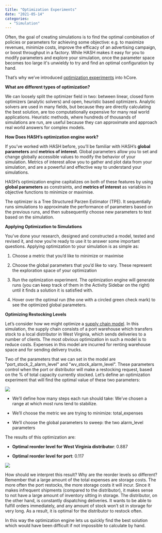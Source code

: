 ```yaml
---
title: "Optimization Experiments"
date: "2021-05-14"
categories: 
  - "Simulation"
---
```


Often, the goal of creating simulations is to find the optimal combination of policies or parameters for achieving some objective: e.g. to maximize revenues, minimize costs, improve the efficacy of an advertising campaign, or boost throughput in a factory. While HASH makes it easy for you to modify parameters and explore your simulation, once the parameter space becomes too large it's unwieldy to try and find an optimal configuration by hand.

That’s why we’ve introduced [optimization experiments](https://docs.hash.ai/core/creating-simulations/experiments/optimization-experiments) into hCore.

**What are different types of optimization?**

We can loosely split the optimizer field in two: between linear, closed form optimizers (analytic solvers) and open, heuristic based optimizers. Analytic solvers are used in many fields, but because they are directly calculating the best solution, are too computationally expensive for many real world applications. Heuristic methods, where hundreds of thousands of simulations are run, are useful because they can approximate and approach real world answers for complex models.

**How Does HASH’s optimization engine work?**

If you’ve worked with HASH before, you’ll be familiar with HASH’s **global parameters** and **metrics of interest**. Global parameters allow you to set and change globally accessible values to modify the behavior of your simulation. Metrics of interest allow you to gather and plot data from your simulation, and are a powerful and effective way to understand your simulations. 

HASH’s optimization engine capitalizes on both of these features by using **global parameters** as constraints, and **metrics of interest** as variables in objective functions to minimize or maximise.

The optimizer is a Tree Structured Parzen Estimator (TPE). It sequentially runs simulations to approximate the performance of parameters based on the previous runs, and then subsequently choose new parameters to test based on the simulation.

**Applying Optimization to Simulations**

You’ve done your research, designed and constructed a model, tested and revised it, and now you’re ready to use it to answer some important questions. Applying optimization to your simulation is as simple as:

1. Choose a metric that you’d like to minimize or maximise

3. Choose the global parameters that you’d like to vary. These represent the exploration space of your optimization

5. Run the optimization experiment. The optimization engine will generate runs (you can keep track of them in the Activity Sidebar on the right) until it finds a solution it is satisfied with.

7. Hover over the optimal run (the one with a circled green check mark) to see the optimized global parameters. 

**Optimizing Restocking Levels**

Let’s consider how we might optimize a [supply chain model](https://hash.ai/@hash/distributor-vs-direct-delivery-orig). In this simulation, the supply chain consists of a port warehouse which transfers stock to a local distributor in West Virginia, which sends deliveries to a number of clients. The most obvious optimization in such a model is to reduce costs. Expenses in this model are incurred for renting warehouse space and for sending delivery trucks. 

Two of the parameters that we can set in the model are "port\_stock\_2\_alarm\_level" and "wv\_stock\_alarm\_level". These parameters control when the port or distributor will make a restocking request, based on the % of total capacity currently stocked. Let’s define an optimization experiment that will find the optimal value of these two parameters:

![](https://lh5.googleusercontent.com/9TVR788ZvHjPk8vAQ9uwXJCT3D6tNELJOGxocOmoGrHISH757CTCTXIPPHefQvcttrt2u6UgiKEa-ByLHQRKGCeD6AojPfbJeayuM6yohkjYqC-jP9CPY5iwbPb-RYP_q2_wp9eT)

- We’ll define how many steps each run should take: We’ve chosen a range at which most runs tend to stabilize.

- We’ll choose the metric we are trying to minimize: total\_expenses 

- We’ll choose the global parameters to sweep: the two alarm\_level parameters 

The results of this optimization are:

- **Optimal reorder level for West Virginia distributor**: 0.887

- **Optimal reorder level for port**: 0.117

![](images/image8.png)

How should we interpret this result? Why are the reorder levels so different? Remember that a large amount of the total expenses are storage costs. The more often the port restocks, the more storage costs it will incur. Since it makes infrequent shipments (compared to the distributor), it makes sense to not have a large amount of inventory sitting in storage. The distributor, on the other hand, is constantly dispatching deliveries. It wants to be able to fulfill orders immediately, and any amount of stock won’t sit in storage for very long. As a result, it is optimal for the distributor to restock often.

In this way the optimization engine lets us quickly find the best solution which would have been difficult if not impossible to calculate by hand.
